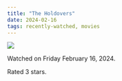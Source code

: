 ```yaml
---
title: "The Holdovers"
date: 2024-02-16
tags: recently-watched, movies
---
```


<div class="letterboxd-movie-data-content">
   <p><img src="https://a.ltrbxd.com/resized/film-poster/7/5/5/5/6/4/755564-the-holdovers-0-600-0-900-crop.jpg?v=99bbdd8955"/></p> <p>Watched on Friday February 16, 2024.</p> 
  <p>Rated 3 stars.<p>
  <div class="float-clear"></div>
</div>